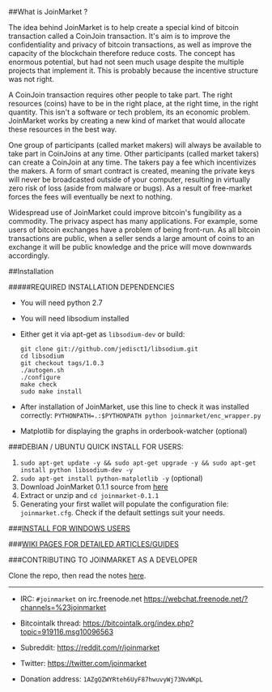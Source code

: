 ##What is JoinMarket ?

The idea behind JoinMarket is to help create a special kind of bitcoin transaction called a CoinJoin transaction. It's aim is to improve the confidentiality and privacy of bitcoin transactions, as well as improve the capacity of the blockchain therefore reduce costs. The concept has enormous potential, but had not seen much usage despite the multiple projects that implement it. This is probably because the incentive structure was not right.

A CoinJoin transaction requires other people to take part. The right resources (coins) have to be in the right place, at the right time, in the right quantity. This isn't a software or tech problem, its an economic problem. JoinMarket works by creating a new kind of market that would allocate these resources in the best way.

One group of participants (called market makers) will always be available to take part in CoinJoins at any time. Other participants (called market takers) can create a CoinJoin at any time. The takers pay a fee which incentivizes the makers. A form of smart contract is created, meaning the private keys will never be broadcasted outside of your computer, resulting in virtually zero risk of loss (aside from malware or bugs). As a result of free-market forces the fees will eventually be next to nothing. 

Widespread use of JoinMarket could improve bitcoin's fungibility as a commodity. The privacy aspect has many applications. For example, some users of bitcoin exchanges have a problem of being front-run. As all bitcoin transactions are public, when a seller sends a large amount of coins to an exchange it will be public knowledge and the price will move downwards accordingly.

##Installation

#####REQUIRED INSTALLATION DEPENDENCIES

+ You will need python 2.7

+ You will need libsodium installed

 - Either get it via apt-get as `libsodium-dev` or build:
 
    ``` 
    git clone git://github.com/jedisct1/libsodium.git
    cd libsodium
    git checkout tags/1.0.3
    ./autogen.sh
    ./configure
    make check
    sudo make install
    ```
    
 - After installation of JoinMarket, use this line to check it was installed correctly: `PYTHONPATH=.:$PYTHONPATH python joinmarket/enc_wrapper.py`

+ Matplotlib for displaying the graphs in orderbook-watcher (optional)

###DEBIAN / UBUNTU QUICK INSTALL FOR USERS:

1. `sudo apt-get update -y && sudo apt-get upgrade -y && sudo apt-get install python libsodium-dev -y`
2. `sudo apt-get install python-matplotlib -y` (optional)
3. Download JoinMarket 0.1.1 source from [here](https://github.com/joinmarket-org/joinmarket/releases/tag/v0.1.1)
4. Extract or unzip and `cd joinmarket-0.1.1`
4. Generating your first wallet will populate the configuration file: `joinmarket.cfg`.
   Check if the default settings suit your needs.

###[INSTALL FOR WINDOWS USERS](https://github.com/joinmarket-org/joinmarket/wiki/Installing-JoinMarket-on-Windows-7-(temporary))

###[WIKI PAGES FOR DETAILED ARTICLES/GUIDES](https://github.com/joinmarket-org/joinmarket/wiki)

###CONTRIBUTING TO JOINMARKET AS A DEVELOPER

Clone the repo, then read the notes [here](./CONTRIBUTING.md).

---

+ IRC: `#joinmarket` on irc.freenode.net https://webchat.freenode.net/?channels=%23joinmarket

+ Bitcointalk thread: https://bitcointalk.org/index.php?topic=919116.msg10096563

+ Subreddit: https://reddit.com/r/joinmarket

+ Twitter: https://twitter.com/joinmarket

+ Donation address: `1AZgQZWYRteh6UyF87hwuvyWj73NvWKpL`
